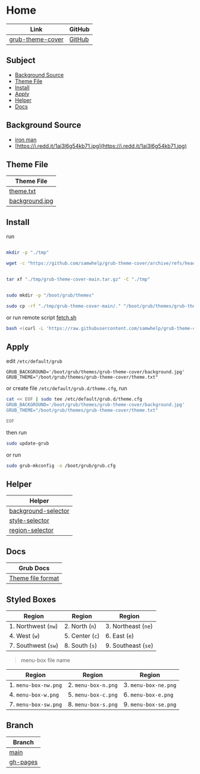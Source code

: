 

# Home

| Link | GitHub |
| ---- | ------ |
| [grub-theme-cover](https://samwhelp.github.io/grub-theme-cover/) | [GitHub](https://github.com/samwhelp/grub-theme-cover) |




## Subject

* [Background Source](#background-source)
* [Theme File](#theme-file)
* [Install](#install)
* [Apply](#apply)
* [Helper](#helper)
* [Docs](#docs)




## Background Source

* [iron man](https://www.reddit.com/r/wallpaper/comments/olengo/3840x2160_iron_man/)
* [https://i.redd.it/1ai3l6g54kb71.jpg](https://i.redd.it/1ai3l6g54kb71.jpg)




## Theme File

| Theme File                       |
| -------------------------------- |
| [theme.txt](https://github.com/samwhelp/grub-theme-cover/blob/main/theme.txt)           |
| [background.jpg](https://github.com/samwhelp/grub-theme-cover/blob/main/background.jpg) |




## Install

run

``` sh

mkdir -p "./tmp"

wget -c "https://github.com/samwhelp/grub-theme-cover/archive/refs/heads/main.tar.gz" -O "./tmp/grub-theme-cover-main.tar.gz"


tar xf "./tmp/grub-theme-cover-main.tar.gz" -C "./tmp"


sudo mkdir -p "/boot/grub/themes"

sudo cp -rf "./tmp/grub-theme-cover-main/." "/boot/grub/themes/grub-theme-cover"

```

or run remote script [fetch.sh](https://github.com/samwhelp/grub-theme-cover/blob/main/helper/theme-installer/fetch.sh)

``` sh
bash <(curl -L 'https://raw.githubusercontent.com/samwhelp/grub-theme-cover/main/helper/theme-installer/fetch.sh')
```




## Apply

edit `/etc/default/grub`

```
GRUB_BACKGROUND='/boot/grub/themes/grub-theme-cover/background.jpg'
GRUB_THEME="/boot/grub/themes/grub-theme-cover/theme.txt"
```

or create file `/etc/default/grub.d/theme.cfg`, run

``` sh
cat << EOF | sudo tee /etc/default/grub.d/theme.cfg
GRUB_BACKGROUND='/boot/grub/themes/grub-theme-cover/background.jpg'
GRUB_THEME="/boot/grub/themes/grub-theme-cover/theme.txt"

EOF
```


then run

``` sh
sudo update-grub
```

or run

``` sh
sudo grub-mkconfig -o /boot/grub/grub.cfg
```




## Helper

| Helper |
| ------ |
| [background-selector](https://github.com/samwhelp/grub-theme-cover/tree/main/helper/background-selector) |
| [style-selector](https://github.com/samwhelp/grub-theme-cover/tree/main/helper/style-selector) |
| [region-selector](https://github.com/samwhelp/grub-theme-cover/tree/main/helper/region-selector) |




## Docs

| Grub Docs |
| ---- |
| [Theme file format](https://www.gnu.org/software/grub/manual/grub/html_node/Theme-file-format.html) |




## Styled Boxes

| Region              | Region          | Region              |
| ------------------- | --------------- | ------------------- |
| 1. Northwest (`nw`) | 2. North (`n`)  | 3. Northeast (`ne`) |
| 4. West (`w`)       | 5. Center (`c`) | 6. East (`e`)       |
| 7. Southwest (`sw`) | 8. South (`s`)  | 9. Southeast (`se`) |

> menu-box file name

| Region               | Region              | Region               |
| -------------------- | ------------------- | -------------------- |
| 1. `menu-box-nw.png` | 2. `menu-box-n.png` | 3. `menu-box-ne.png` |
| 4. `menu-box-w.png`  | 5. `menu-box-c.png` | 6. `menu-box-e.png`  |
| 7. `menu-box-sw.png` | 8. `menu-box-s.png` | 9. `menu-box-se.png` |




## Branch

| Branch |
| --- |
| [main](https://github.com/samwhelp/grub-theme-cover/tree/main) |
| [gh-pages](https://github.com/samwhelp/grub-theme-cover/tree/gh-pages) |
